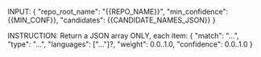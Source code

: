 INPUT:
{
  "repo_root_name": "{{REPO_NAME}}",
  "min_confidence": {{MIN_CONF}},
  "candidates": {{CANDIDATE_NAMES_JSON}}
}

INSTRUCTION:
Return a JSON array ONLY, each item:
  { "match": "...", "type": "...", "languages": ["..."]?, "weight": 0.0..1.0, "confidence": 0.0..1.0 }
